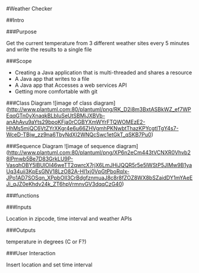 #Weather Checker

##Intro

###Purpose

Get the current temperature from 3 different weather sites every 5 minutes and write the results to a single file

###Scope

* Creating a Java application that is multi-threaded and shares a resource
* A Java app that writes to a file
* A Java app that Accesses a web services API
* Getting more comfortable with git

###Class Diagram
![image of class diagram]
(http://www.plantuml.com:80/plantuml/png/RK_D2i8m3BxtASBkWZ_ef7WPEqqGTn0yXnaqkBLbIuSeUtSBMjJXBVb-anAhAvu9aYts29bpoKFja0rCGBYXmWYrFTQWOMEzE2-HhMs5mjQC6VtZYrXKgr4e6u66ZHVgmhPKNwbtThazKPYcgtITgY4s7-WceD-TBjw_zz9na6TbyNdXI2WNQcSwc1etGkT_qSKB7Pu0)

###Sequence Diagram
![image of sequence diagram]
(http://www.plantuml.com:80/plantuml/png/XP6n2eCm443tVCNXR0Vhvb28IPmwb5Be7D83GrkLU9P-VasqhOBY5lBUlOI46weTT2qwrcX7rjX6LmJHiJQQR5r5e5lWStP5JIMw9B1yaUq34uii3KpEsGNV18LzO82A-Hl1xj0VpGtPboRqIx-JPo1AD7SOSqn_XPpbOII3CrBdgfznmuaJ8c8r8fZOZ8WX8bSZaidDY1mYAeEJi_qJZ0eKhdv24k_ZT6hpVrmnvGV3dqqCzG40)

###functions

###Inputs

Location in zipcode, time interval and weather APIs

###Outputs

temperature in degrees (C or F?)

###User Interaction

Insert location and set time interval

